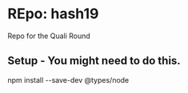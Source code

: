 # REpo: hash19
Repo for the Quali Round

## Setup - You might need to do this.
npm install --save-dev @types/node

